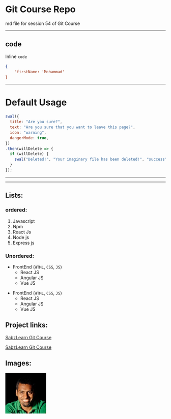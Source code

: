 # Git Course Repo

<p>md file for session 54 of Git Course</p>

___

<!-- ## Git Course Repo

### Git Course Repo

#### Git Course Repo

##### Git Course Repo

###### Git Course Repo -->

## code
Inline `code`

```json
{
    "firstName: 'Mohammad'
}
```

___
# Default Usage
```javascript
swal({
  title: "Are you sure?",
  text: "Are you sure that you want to leave this page?",
  icon: "warning",
  dangerMode: true,
})
.then(willDelete => {
  if (willDelete) {
    swal("Deleted!", "Your imaginary file has been deleted!", "success");
  }
});
```

___
___
## Lists:
### ordered:
1. Javascript
2. Npm
3. React Js
4. Node js
5. Express js

### Unordered:

- FrontEnd (`HTML`, `CSS`, `JS`)
    - React JS
    - Angular JS
    - Vue JS
    
+ FrontEnd (`HTML`, `CSS`, `JS`)
    + React JS
    + Angular JS
    + Vue JS

## Project links:
[SabzLearn Git Course](https://sabzlearn.ir/product/git-github/)

[SabzLearn Git Course](https://sabzlearn.ir/product/git-github/)

## Images:
![Random Picture](./50.jpg)
